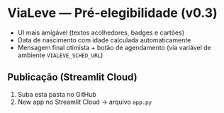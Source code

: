 # ViaLeve — Pré-elegibilidade (v0.3)
- UI mais amigável (textos acolhedores, badges e cartões)
- Data de nascimento com idade calculada automaticamente
- Mensagem final otimista + botão de agendamento (via variável de ambiente `VIALEVE_SCHED_URL`)

## Publicação (Streamlit Cloud)
1) Suba esta pasta no GitHub
2) New app no Streamlit Cloud → arquivo `app.py`
